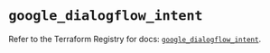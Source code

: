 # `google_dialogflow_intent`

Refer to the Terraform Registry for docs: [`google_dialogflow_intent`](https://registry.terraform.io/providers/hashicorp/google-beta/6.11.1/docs/resources/google_dialogflow_intent).
